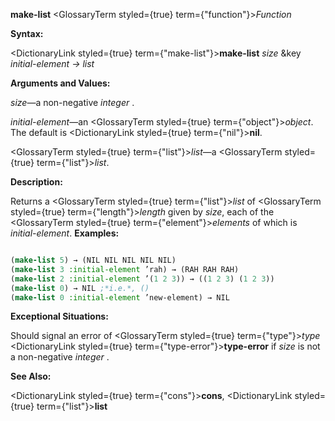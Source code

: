 **make-list** <GlossaryTerm styled={true} term={"function"}><i>Function</i></GlossaryTerm> 



**Syntax:** 



<DictionaryLink styled={true} term={"make-list"}><b>make-list</b></DictionaryLink> *size* &amp;key *initial-element → list* 



**Arguments and Values:** 



*size*—a non-negative *integer* . 



*initial-element*—an <GlossaryTerm styled={true} term={"object"}><i>object</i></GlossaryTerm>. The default is <DictionaryLink styled={true} term={"nil"}><b>nil</b></DictionaryLink>. 



<GlossaryTerm styled={true} term={"list"}><i>list</i></GlossaryTerm>—a <GlossaryTerm styled={true} term={"list"}><i>list</i></GlossaryTerm>. 



**Description:** 



Returns a <GlossaryTerm styled={true} term={"list"}><i>list</i></GlossaryTerm> of <GlossaryTerm styled={true} term={"length"}><i>length</i></GlossaryTerm> given by *size*, each of the <GlossaryTerm styled={true} term={"element"}><i>elements</i></GlossaryTerm> of which is *initial-element*. **Examples:**
```lisp

(make-list 5) → (NIL NIL NIL NIL NIL) 
(make-list 3 :initial-element ’rah) → (RAH RAH RAH) 
(make-list 2 :initial-element ’(1 2 3)) → ((1 2 3) (1 2 3)) 
(make-list 0) → NIL ;*i.e.*, () 
(make-list 0 :initial-element ’new-element) → NIL 

```
**Exceptional Situations:** 



Should signal an error of <GlossaryTerm styled={true} term={"type"}><i>type</i></GlossaryTerm> <DictionaryLink styled={true} term={"type-error"}><b>type-error</b></DictionaryLink> if *size* is not a non-negative *integer* . 



**See Also:** 



<DictionaryLink styled={true} term={"cons"}><b>cons</b></DictionaryLink>, <DictionaryLink styled={true} term={"list"}><b>list</b></DictionaryLink> 



